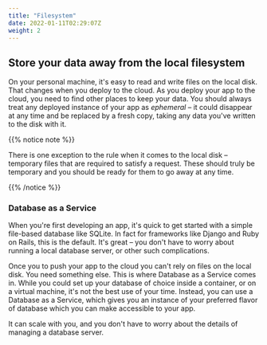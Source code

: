 ```yaml
---
title: "Filesystem"
date: 2022-01-11T02:29:07Z
weight: 2
---
```


## Store your data away from the local filesystem

On your personal machine, it's easy to read and write files on the local disk. That changes when you deploy to the cloud. As you deploy your app to the cloud, you need to find other places to keep your data. You should always treat any deployed instance of your app as _ephemeral_ – it could disappear at any time and be replaced by a fresh copy, taking any data you've written to the disk with it.

{{% notice note %}}

There is one exception to the rule when it comes to the local disk – temporary files that are required to satisfy a request. These should truly be temporary and you should be ready for them to go away at any time.

{{% /notice %}}

### Database as a Service

When you're first developing an app, it's quick to get started with a simple file-based database like SQLite. In fact for frameworks like Django and Ruby on Rails, this is the default. It's great – you don't have to worry about running a local database server, or other such complications.

Once you to push your app to the cloud you can't rely on files on the local disk. You need something else. This is where Database as a Service comes in. While you could set up your database of choice inside a container, or on a virtual machine, it's not the best use of your time. Instead, you can use a Database as a Service, which gives you an instance of your preferred flavor of database which you can make accessible to your app.

It can scale with you, and you don't have to worry about the details of managing a database server.
